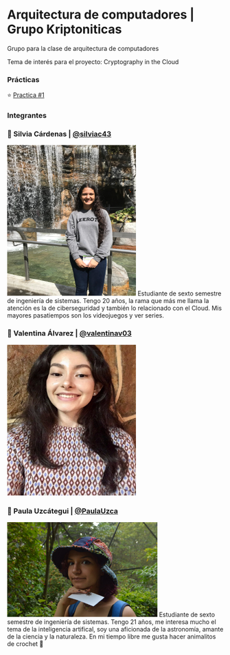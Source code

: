 # Arquitectura de computadores | Grupo Kriptoniticas
Grupo para la clase de arquitectura de computadores

Tema de interés para el proyecto: Cryptography in the Cloud




### Prácticas
⭐​ [Practica #1](https://github.com/PaulaUzca/Arquitectura/tree/main/Practicas/Practica%20%231)




### Integrantes

### 🐇​ Silvia Cárdenas | [@silviac43](https://github.com/silviac43) 
<img src="https://github.com/PaulaUzca/Arquitectura/blob/main/Integrantes/silvia.jpeg" width="300px" height="350px">
Estudiante de sexto semestre de ingeniería de sistemas. Tengo 20 años, la rama que más me llama la atención es la de ciberseguridad y también lo relacionado con el Cloud. Mis mayores pasatiempos son los videojuegos y ver series.

### 🦋​ Valentina Álvarez | [@valentinav03](https://github.com/valentinav03)
<img src="https://github.com/PaulaUzca/Arquitectura/blob/main/Integrantes/valentina.jpeg" width="300px" height="350px">



### 🦎​ Paula Uzcátegui | [@PaulaUzca](https://github.com/PaulaUzca)
<img src="https://github.com/PaulaUzca/Arquitectura/blob/main/Integrantes/paula.jpeg" width="350px" height="220px">
Estudiante de sexto semestre de ingeniería de sistemas. Tengo 21 años, me interesa mucho el tema de la inteligencia artifical, soy una aficionada de la astronomía, amante de la ciencia y la naturaleza. En mi tiempo libre me gusta hacer animalitos de crochet 🐳


